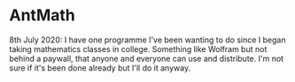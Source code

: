 # AntMath
8th July 2020: I have one programme I've been wanting to do since I began taking mathematics classes in college. Something like Wolfram but not behind a paywall, that anyone and everyone can use and distribute. I'm not sure if it's been done already but I'll do it anyway.
